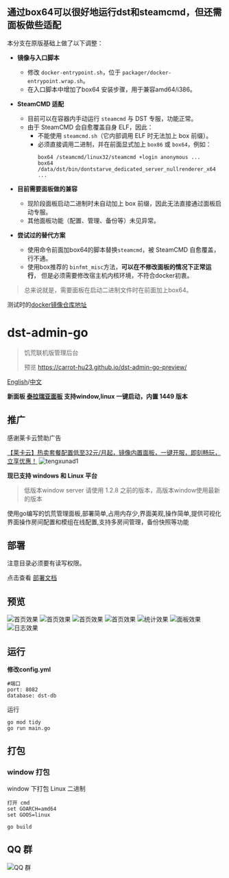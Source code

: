 ## 通过box64可以很好地运行dst和steamcmd，但还需面板做些适配

本分支在原版基础上做了以下调整：

- **镜像与入口脚本**
  - 修改 `docker-entrypoint.sh`，位于 `packager/docker-entrypoint.wrap.sh`。
  - 在入口脚本中增加了box64 安装步骤，用于兼容amd64/i386。

- **SteamCMD 适配**
  - 目前可以在容器内手动运行 `steamcmd` 与 DST 专服，功能正常。
  - 由于 SteamCMD 会自愈覆盖自身 ELF，因此：
    - 不能使用 `steamcmd.sh`（它内部调用 ELF 时无法加上 box 前缀）。
    - 必须直接调用二进制，并在前面显式加上 `box86` 或 `box64`，例如：
      ```
      box64 /steamcmd/linux32/steamcmd +login anonymous ...
      box64 /data/dst/bin/dontstarve_dedicated_server_nullrenderer_x64 ...
      ```

- **目前需要面板做的兼容**
  - 现阶段面板启动二进制时未自动加上 box 前缀，因此无法直接通过面板启动专服。
  - 其他面板功能（配置、管理、备份等）未见异常。

- **尝试过的替代方案**
  - 使用命令前面加box64的脚本替换`steamcmd`，被 SteamCMD 自愈覆盖，行不通。
  - 使用box推荐的 `binfmt_misc`方法，**可以在不修改面板的情况下正常运行**， 但是必须需要修改宿主机内核环境，不符合docker初衷。

> 总来说就是，需要面板在启动二进制文件时在前面加上box64。

测试时的[docker镜像仓库地址](https://hub.docker.com/repository/docker/starlain/dst-admin-go-arm64)


# dst-admin-go
> 饥荒联机版管理后台
> 
> 预览 https://carrot-hu23.github.io/dst-admin-go-preview/

[English](README-EN.md)/[中文](README.md)

**新面板 [泰拉瑞亚面板](https://github.com/carrot-hu23/terraria-panel-app) 支持window,linux 一键启动，内置 1449 版本**

## 推广
感谢莱卡云赞助广告

[【莱卡云】热卖套餐配置低至32元/月起，镜像内置面板，一键开服，即刻畅玩，立享优惠！](https://www.lcayun.com/aff/OYXIWEQC)
![tengxunad1](docs/image/莱卡云游戏面板.png)


**现已支持 windows 和 Linux 平台**
> 低版本window server 请使用 1.2.8 之前的版本，高版本window使用最新的版本

使用go编写的饥荒管理面板,部署简单,占用内存少,界面美观,操作简单,提供可视化界面操作房间配置和模组在线配置,支持多房间管理，备份快照等功能

## 部署
注意目录必须要有读写权限。

点击查看 [部署文档](https://carrot-hu23.github.io/dst-admin-go-docs/)

## 预览

![首页效果](docs/image/登录.png)
![首页效果](docs/image/房间.png)
![首页效果](docs/image/mod.png)
![首页效果](docs/image/mod配置.png)
![统计效果](docs/image/统计.png)
![面板效果](docs/image/面板.png)
![日志效果](docs/image/日志.png)


## 运行

**修改config.yml**
```
#端口
port: 8082
database: dst-db
```


运行
```
go mod tidy
go run main.go
```

## 打包


### window 打包

window 下打包 Linux 二进制

```
打开 cmd
set GOARCH=amd64
set GOOS=linux

go build
```

## QQ 群
![QQ 群](docs/image/饥荒开服面板交流issue群聊二维码.png)



